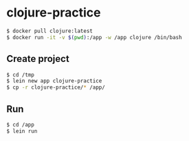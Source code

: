 # clojure-practice


```bash
$ docker pull clojure:latest
$ docker run -it -v $(pwd):/app -w /app clojure /bin/bash
```

## Create project

```bash
$ cd /tmp
$ lein new app clojure-practice
$ cp -r clojure-practice/* /app/
```


## Run

```bash
$ cd /app
$ lein run
```

